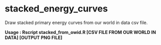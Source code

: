 # stacked_energy_curves
Draw stacked primary energy curves from our world in data csv file.

**Usage : Rscript stacked_from_owid.R [CSV FILE FROM OUR WORLD IN DATA] [OUTPUT PNG FILE]**
